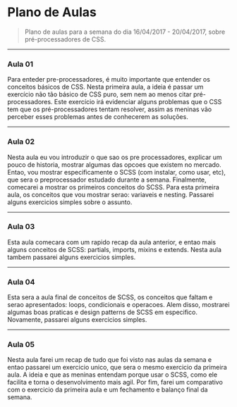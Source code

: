 # Plano de Aulas

> Plano de aulas para a semana do dia 16/04/2017 - 20/04/2017, sobre pré-processadores de CSS.

---

### Aula 01

 Para enteder pre-processadores, é muito importante que entender os conceitos básicos de CSS. Nesta primeira aula, a ideia é passar um exercício não tão básico de CSS puro, sem nem ao menos citar pré-processadores. Este exercício irá evidenciar alguns problemas que o CSS tem que os pré-processadores tentam resolver, assim as meninas vão perceber esses problemas antes de conhecerem as soluções.

---

### Aula 02

Nesta aula eu vou introduzir o que sao os pre processadores, explicar um pouco de historia, mostrar algumas das opcoes que existem no mercado. Entao, vou mostrar especificamente o SCSS (com instalar, como usar, etc), que sera o preprocessador estudado durante a semana. Finalmente, comecarei a mostrar os primeiros conceitos do SCSS. Para esta primeira aula, os conceitos que vou mostrar serao: variaveis e nesting. Passarei alguns exercicios simples sobre o assunto.

---

### Aula 03

Esta aula comecara com um rapido recap da aula anterior, e entao mais alguns conceitos de SCSS: partials, imports, mixins e extends. Nesta aula tambem passarei alguns exercicios simples.

---

### Aula 04

Esta sera a aula final de conceitos de SCSS, os conceitos que faltam e serao apresentados: loops, condicionais e operacoes. Alem disso, mostrarei algumas boas praticas e design patterns de SCSS em especifico. Novamente, passarei alguns exercicios simples.

---

### Aula 05

Nesta aula farei um recap de tudo que foi visto nas aulas da semana e entao passarei um exercicio unico, que sera o mesmo exercicio da primeira aula. A ideia e que as meninas entendam porque usar o SCSS, como ele facilita e torna o desenvolvimento mais agil. Por fim, farei um comparativo com o exercicio da primeira aula e um fechamento e balanço final da semana.